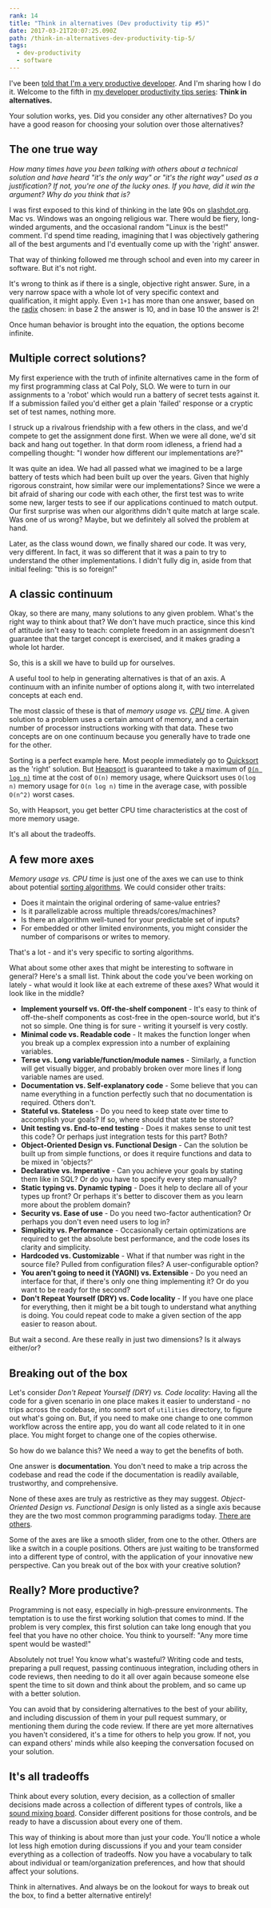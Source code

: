 ```yaml
---
rank: 14
title: "Think in alternatives (Dev productivity tip #5)"
date: 2017-03-21T20:07:25.090Z
path: /think-in-alternatives-dev-productivity-tip-5/
tags:
  - dev-productivity
  - software
---
```


I've been [told that I'm a very productive developer](https://scottnonnenberg.com/work/#scott-is-a-meticulous-thinker-and-he-produces-cod). And I'm sharing how I do it. Welcome to the fifth in [my developer productivity tips series](/tags/dev-productivity/): **Think in alternatives.**

Your solution works, yes. Did you consider any other alternatives? Do you have a good reason for choosing your solution over those alternatives?

<div class='fold'></div>

## The one true way

*How many times have you been talking with others about a technical solution and have heard "it's the only way" or "it's the right way" used as a justification? If not, you're one of the lucky ones. If you have, did it win the argument? Why do you think that is?*

I was first exposed to this kind of thinking in the late 90s on [slashdot.org](https://slashdot.org/). Mac vs. Windows was an ongoing religious war. There would be fiery, long-winded arguments, and the occasional random "Linux is the best!" comment. I'd spend time reading, imagining that I was objectively gathering all of the best arguments and I'd eventually come up with the 'right' answer.

That way of thinking followed me through school and even into my career in software. But it's not right.

It's wrong to think as if there is a single, objective right answer. Sure, in a very narrow space with a whole lot of very specific context and qualification, it might apply. Even `1+1` has more than one answer, based on the [radix](https://en.wikipedia.org/wiki/Radix) chosen: in base 2 the answer is 10, and in base 10 the answer is 2!

Once human behavior is brought into the equation, the options become infinite.

## Multiple correct solutions?

My first experience with the truth of infinite alternatives came in the form of my first programming class at Cal Poly, SLO. We were to turn in our assignments to a 'robot' which would run a battery of secret tests against it. If a submission failed you'd either get a plain 'failed' response or a cryptic set of test names, nothing more.

I struck up a rivalrous friendship with a few others in the class, and we'd compete to get the assignment done first. When we were all done, we'd sit back and hang out together. In that dorm room idleness, a friend had a compelling thought: "I wonder how different our implementations are?"

It was quite an idea. We had all passed what we imagined to be a large battery of tests which had been built up over the years. Given that highly rigorous constraint, how similar were our implementations? Since we were a bit afraid of sharing our code with each other, the first test was to write some new, larger tests to see if our applications continued to match output. Our first surprise was when our algorithms didn't quite match at large scale. Was one of us wrong? Maybe, but we definitely all solved the problem at hand.

Later, as the class wound down, we finally shared our code. It was very, very different. In fact, it was so different that it was a pain to try to understand the other implementations. I didn't fully dig in, aside from that initial feeling: "this is so foreign!"

## A classic continuum

Okay, so there are many, many solutions to any given problem. What's the right way to think about that? We don't have much practice, since this kind of attitude isn't easy to teach: complete freedom in an assignment doesn't guarantee that the target concept is exercised, and it makes grading a whole lot harder.

So, this is a skill we have to build up for ourselves.

A useful tool to help in generating alternatives is that of an axis. A continuum with an infinite number of options along it, with two interrelated concepts at each end.

The most classic of these is that of *memory usage vs. [CPU](https://en.wikipedia.org/wiki/Central_processing_unit) time*. A given solution to a problem uses a certain amount of memory, and a certain number of processor instructions working with that data. These two concepts are on one continuum because you generally have to trade one for the other.

Sorting is a perfect example here. Most people immediately go to [Quicksort](https://en.wikipedia.org/wiki/Sorting_algorithm#Quicksort) as the 'right' solution. But [Heapsort](https://en.wikipedia.org/wiki/Sorting_algorithm#Heapsort) is guaranteed to take a maximum of [`O(n log n)`](https://rob-bell.net/2009/06/a-beginners-guide-to-big-o-notation/) time at the cost of `O(n)` memory usage, where Quicksort uses `O(log n)` memory usage for `O(n log n)` time in the average case, with possible `O(n^2)` worst cases.

So, with Heapsort, you get better CPU time characteristics at the cost of more memory usage.

It's all about the tradeoffs.

## A few more axes

*Memory usage vs. CPU time* is just one of the axes we can use to think about potential [sorting algorithms](https://en.wikipedia.org/wiki/Sorting_algorithm). We could consider other traits:

* Does it maintain the original ordering of same-value entries?
* Is it parallelizable across multiple threads/cores/machines?
* Is there an algorithm well-tuned for your predictable set of inputs?
* For embedded or other limited environments, you might consider the number of comparisons or writes to memory.

That's a lot - and it's very specific to sorting algorithms.

What about some other axes that might be interesting to software in general? Here's a small list. Think about the code you've been working on lately - what would it look like at each extreme of these axes? What would it look like in the middle?

* **Implement yourself vs. Off-the-shelf component** - It's easy to think of off-the-shelf components as cost-free in the open-source world, but it's not so simple. One thing is for sure - writing it yourself is very costly.
* **Minimal code vs. Readable code** - It makes the function longer when you break up a complex expression into a number of explaining variables.
* **Terse vs. Long variable/function/module names** - Similarly, a function will get visually bigger, and probably broken over more lines if long variable names are used.
* **Documentation vs. Self-explanatory code** - Some believe that you can name everything in a function perfectly such that no documentation is required. Others don't.
* **Stateful vs. Stateless** - Do you need to keep state over time to accomplish your goals? If so, where should that state be stored?
* **Unit testing vs. End-to-end testing** - Does it makes sense to unit test this code? Or perhaps just integration tests for this part? Both?
* **Object-Oriented Design vs. Functional Design** - Can the solution be built up from simple functions, or does it require functions and data to be mixed in 'objects?'
* **Declarative vs. Imperative** - Can you achieve your goals by stating them like in SQL? Or do you have to specify every step manually?
* **Static typing vs. Dynamic typing** - Does it help to declare all of your types up front? Or perhaps it's better to discover them as you learn more about the problem domain?
* **Security vs. Ease of use** - Do you need two-factor authentication? Or perhaps you don't even need users to log in?
* **Simplicity vs. Performance** - Occasionally certain optimizations are required to get the absolute best performance, and the code loses its clarity and simplicity.
* **Hardcoded vs. Customizable** - What if that number was right in the source file? Pulled from configuration files? A user-configurable option?
* **You aren't going to need it (YAGNI) vs. Extensible** - Do you need an interface for that, if there's only one thing implementing it? Or do you want to be ready for the second?
* **Don't Repeat Yourself (DRY) vs. Code locality** - If you have one place for everything, then it might be a bit tough to understand what anything is doing. You could repeat code to make a given section of the app easier to reason about.

But wait a second. Are these really in just two dimensions? Is it always either/or?

## Breaking out of the box

Let's consider _Don't Repeat Yourself (DRY) vs. Code locality_: Having all the code for a given scenario in one place makes it easier to understand - no trips across the codebase, into some sort of `utilities` directory, to figure out what's going on. But, if you need to make one change to one common workflow across the entire app, you do want all code related to it in one place. You might forget to change one of the copies otherwise.

So how do we balance this? We need a way to get the benefits of both.

One answer is **documentation**. You don't need to make a trip across the codebase and read the code if the documentation is readily available, trustworthy, and comprehensive.

None of these axes are truly as restrictive as they may suggest. _Object-Oriented Design vs. Functional Design_ is only listed as a single axis because they are the two most common programming paradigms today. [There are others](https://en.wikipedia.org/wiki/Programming_paradigm).

Some of the axes are like a smooth slider, from one to the other. Others are like a switch in a couple positions. Others are just waiting to be transformed into a different type of control, with the application of your innovative new perspective. Can you break out of the box with your creative solution?

## Really? More productive?

Programming is not easy, especially in high-pressure environments. The temptation is to use the first working solution that comes to mind. If the problem is very complex, this first solution can take long enough that you feel that you have no other choice. You think to yourself: "Any more time spent would be wasted!"

Absolutely not true! You know what's wasteful? Writing code and tests, preparing a pull request, passing continuous integration, including others in code reviews, then needing to do it all over again because someone else spent the time to sit down and think about the problem, and so came up with a better solution.

You can avoid that by considering alternatives to the best of your ability, and including discussion of them in your pull request summary, or mentioning them during the code review. If there are yet more alternatives you haven't considered, it's a time for others to help you grow. If not, you can expand others' minds while also keeping the conversation focused on your solution.

## It's all tradeoffs

Think about every solution, every decision, as a collection of smaller decisions made across a collection of different types of controls, like a [sound mixing board](https://www.google.com/search?tbm=isch&q=sound+mixing+board). Consider different positions for those controls, and be ready to have a discussion about every one of them.

This way of thinking is about more than just your code. You'll notice a whole lot less high emotion during discussions if you and your team consider everything as a collection of tradeoffs. Now you have a vocabulary to talk about individual or team/organization preferences, and how that should affect your solutions.

Think in alternatives. And always be on the lookout for ways to break out the box, to find a better alternative entirely!

